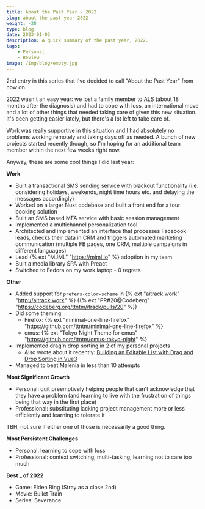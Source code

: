 ```yaml
---
title: About the Past Year - 2022
slug: about-the-past-year-2022
weight: -28
type: blog
date: 2023-01-03
description: A quick summary of the past year, 2022.
tags:
    - Personal
    - Review
image: /img/blog/empty.jpg
---
```


2nd entry in this series that I've decided to call "About the Past Year" from now on.

2022 wasn't an easy year: we lost a family member to ALS (about 18 months after the diagnosis) and had to cope with loss, an international move and a lot of other things that needed taking care of given this new situation. It's been getting easier lately, but there's a lot left to take care of.

Work was really supportive in this situation and I had absolutely no problems working remotely and taking days off as needed. A bunch of new projects started recently though, so I'm hoping for an additional team member within the next few weeks right now.

Anyway, these are some cool things I did last year:

**Work**

- Built a transactional SMS sending service with blackout functionality (i.e. considering holidays, weekends, night time hours etc. and delaying the messages accordingly)
- Worked on a larger Nuxt codebase and built a front end for a tour booking solution
- Built an SMS based MFA service with basic session management
- Implemented a multichannel personalization tool
- Architected and implemented an interface that processes Facebook leads, checks their data in CRM and triggers automated marketing communication (multiple FB pages, one CRM, multiple campaigns in different languages)
- Lead {% ext "MJML" "https://mjml.io" %} adoption in my team
- Built a media library SPA with Preact
- Switched to Fedora on my work laptop - 0 regrets

**Other**

- Added support for `prefers-color-scheme` in {% ext "aitrack.work" "http://aitrack.work" %} ({% ext "PR#20@Codeberg" "https://codeberg.org/ttntm/itrack/pulls/20" %})
- Did some theming
  - Firefox: {% ext "minimal-one-line-firefox" "https://github.com/ttntm/minimal-one-line-firefox" %}
  - cmus: {% ext "Tokyo Night Theme for cmus" "https://github.com/ttntm/cmus-tokyo-night" %}
- Implemented drag'n'drop sorting in 2 of my personal projects
  - Also wrote about it recently: [Building an Editable List with Drag and Drop Sorting in Vue3](/blog/building-an-editable-list-with-drag-and-drop-sorting-in-vue3/)
- Managed to beat Malenia in less than 10 attempts

**Most Significant Growth**

- Personal: quit preemptively helping people that can't acknowledge that they have a problem (and learning to live with the frustration of things being that way in the first place)
- Professional: substituting lacking project management more or less efficiently and learning to tolerate it

TBH, not sure if either one of those is necessarily a good thing.

**Most Persistent Challenges**

- Personal: learning to cope with loss
- Professional: context switching, multi-tasking, learning not to care too much

**Best _ of 2022**

- Game: Elden Ring (Stray as a close 2nd)
- Movie: Bullet Train
- Series: Severance